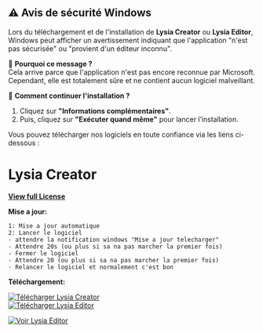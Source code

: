 ## ⚠️ Avis de sécurité Windows  

Lors du téléchargement et de l'installation de **Lysia Creator** ou **Lysia Editor**, Windows peut afficher un avertissement indiquant que l'application "n'est pas sécurisée" ou "provient d'un éditeur inconnu".  

🔹 **Pourquoi ce message ?**  
Cela arrive parce que l'application n'est pas encore reconnue par Microsoft. Cependant, elle est totalement sûre et ne contient aucun logiciel malveillant.  

🔹 **Comment continuer l'installation ?**  
1. Cliquez sur **"Informations complémentaires"**.  
2. Puis, cliquez sur **"Exécuter quand même"** pour lancer l’installation.  

Vous pouvez télécharger nos logiciels en toute confiance via les liens ci-dessous :  

# Lysia Creator  

**[View full License](https://github.com/tariteur/patron-creator-windows/blob/main/LICENCE)**

**Mise a jour:**
```
1: Mise a jour automatique
2: Lancer le logiciel
- attendre la notification windows "Mise a jour telecharger"
- Attendre 20s (ou plus si sa na pas marcher la premier fois)
- Fermer le logiciel
- Attendre 20 (ou plus si sa na pas marcher la premier fois)
- Relancer le logiciel et normalement c'est bon
```
**Téléchargement:**

[![Télécharger Lysia Creator](https://img.shields.io/badge/T%C3%A9l%C3%A9charger-Lysia%20Creator.exe-gree?style=for-the-badge&logo=windows)](https://github.com/tariteur/patron-creator-windows/releases/download/v1.0.7/LysiaCreator-Setup-1.0.7.exe)  
[![Télécharger Lysia Editor](https://img.shields.io/badge/T%C3%A9l%C3%A9charger-Lysia%20Editor.exe-blue?style=for-the-badge&logo=windows)](https://github.com/tariteur/patron-editor-windows/releases/download/v1.0.3/LysiaEditor-Setup-1.0.3.exe)  

[![Voir Lysia Editor](https://img.shields.io/badge/Visiter-Lysia%20Editor-blue?style=for-the-badge&logo=github)](https://github.com/tariteur/patron-editor-windows)  
